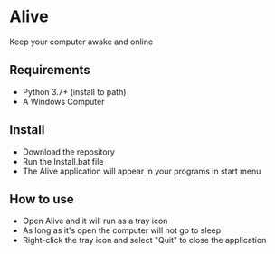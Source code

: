 # Alive
Keep your computer awake and online

## Requirements
  - Python 3.7+ (install to path)
  - A Windows Computer

## Install
  - Download the repository
  - Run the Install.bat file
  - The Alive application will appear in your programs in start menu

## How to use
  - Open Alive and it will run as a tray icon
  - As long as it's open the computer will not go to sleep
  - Right-click the tray icon and select "Quit" to close the application
